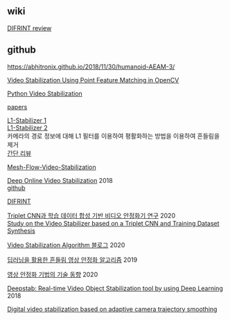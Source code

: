 ## wiki

[DIFRINT review](https://github.com/soraennon/VideoStabilization/wiki/DIFRINT,-TOG20-Review)

## github

https://abhitronix.github.io/2018/11/30/humanoid-AEAM-3/

[Video Stabilization Using Point Feature Matching in OpenCV](https://www.learnopencv.com/video-stabilization-using-point-feature-matching-in-opencv/)

[Python Video Stabilization](https://github.com/AdamSpannbauer/python_video_stab)

[papers](https://github.com/ishank-juneja/Video-Stabilization)

[L1-Stabilizer 1](https://github.com/VAIBHAV-2303/VideoStabilization)  
[L1-Stabilizer 2](https://github.com/ishit/L1Stabilizer)  
카메라의 경로 정보에 대해 L1 필터를 이용하여 평활화하는 방법을 이용하여 흔들림을 제거  
[간단 리뷰](https://raspberrypicamera.tistory.com/category/OpenCV%EB%A5%BC%20%ED%99%9C%EC%9A%A9%ED%95%98%EA%B8%B0/Video%20Stabilization%20%EC%9E%90%EB%A3%8C)  


[Mesh-Flow-Video-Stabilization](https://github.com/sudheerachary/Mesh-Flow-Video-Stabilization)


[Deep Online Video Stabilization](https://ieeexplore.ieee.org/document/8554287) 2018  
[github](https://github.com/cxjyxxme/deep-online-video-stabilization-deploy)

[DIFRINT](https://github.com/jinsc37/DIFRINT)
  
  
  
[Triplet CNN과 학습 데이터 합성 기반 비디오 안정화기 연구](http://www.kibme.org/resources/journal/20200605095913394.pdf) 2020  
[Study on the Video Stabilizer based on a Triplet CNN and Training Dataset Synthesis](http://www.kpubs.org/article/articleMain.kpubs?articleANo=BSGHC3_2020_v25n3_428)


[Video Stabilization Algorithm 블로그](https://jdselectron.tistory.com/m/87) 2020  


[딥러닝을 활용한 흔들림 영상 안정화 알고리즘](https://www.earticle.net/Article/A350455) 2019  

[영상 안정화 기법의 기술 동향](http://www.dbpia.co.kr/journal/articleDetail?nodeId=NODE09312116) 2020


[Deepstab: Real-time Video Object Stabilization tool by using Deep Learning](https://medium.com/hci-wvu/face-stabilization-in-videos-using-deep-learning-features-dcfd4be365) 2018  

[Digital video stabilization based on adaptive camera trajectory smoothing](https://link.springer.com/article/10.1186/s13640-018-0277-7)
